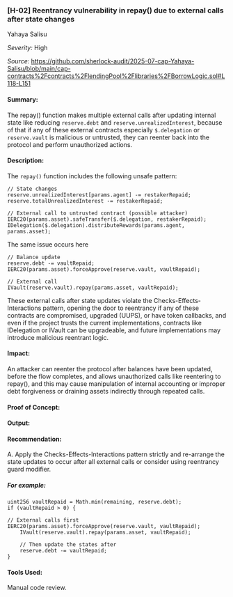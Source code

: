 ### [H-02] Reentrancy vulnerability in repay() due to external calls after state changes

Yahaya Salisu

_Severity:_ High

_Source:_ https://github.com/sherlock-audit/2025-07-cap-Yahaya-Salisu/blob/main/cap-contracts%2Fcontracts%2FlendingPool%2Flibraries%2FBorrowLogic.sol#L118-L151



#### Summary:
The repay() function makes multiple external calls after updating internal state like reducing `reserve.debt` and `reserve.unrealizedInterest`, because of that if any of these external contracts especially `$.delegation` or `reserve.vault` is malicious or untrusted, they can reenter back into the protocol and perform unauthorized actions.



#### Description:
The `repay()` function includes the following unsafe pattern:

```solidity
// State changes 
reserve.unrealizedInterest[params.agent] -= restakerRepaid;
reserve.totalUnrealizedInterest -= restakerRepaid;

// External call to untrusted contract (possible attacker)
IERC20(params.asset).safeTransfer($.delegation, restakerRepaid);
IDelegation($.delegation).distributeRewards(params.agent, params.asset);
```

The same issue occurs here

```solidity
// Balance update 
reserve.debt -= vaultRepaid;
IERC20(params.asset).forceApprove(reserve.vault, vaultRepaid);

// External call
IVault(reserve.vault).repay(params.asset, vaultRepaid);
```

These external calls after state updates violate the Checks-Effects-Interactions pattern, opening the door to reentrancy if any of these contracts are compromised, upgraded (UUPS), or have token callbacks, and even if the project trusts the current implementations, contracts like IDelegation or IVault can be upgradeable, and future implementations may introduce malicious reentrant logic.



#### Impact:
An attacker can reenter the protocol after balances have been updated, before the flow completes, and allows unauthorized calls like reentering to repay(), and this may cause manipulation of internal accounting or improper debt forgiveness or draining assets indirectly through repeated calls.



#### Proof of Concept:



#### Output:



#### Recommendation:
A. Apply the Checks-Effects-Interactions pattern strictly and re-arrange the state updates to occur after all external calls or consider using reentrancy guard modifier.

##### For example:
```solidity
uint256 vaultRepaid = Math.min(remaining, reserve.debt);
if (vaultRepaid > 0) {
   
// External calls first IERC20(params.asset).forceApprove(reserve.vault, vaultRepaid);
    IVault(reserve.vault).repay(params.asset, vaultRepaid);
    
    // Then update the states after 
    reserve.debt -= vaultRepaid;
}
```



#### Tools Used:
Manual code review.